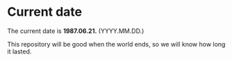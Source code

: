 # Current date

The current date is **1987.06.21.** (YYYY.MM.DD.)

This repository will be good when the world ends, so we will know how long it lasted.